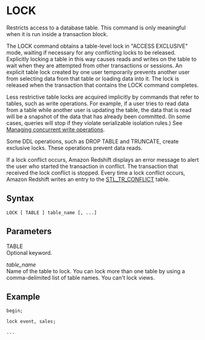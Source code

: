 # LOCK<a name="r_LOCK"></a>

Restricts access to a database table\. This command is only meaningful when it is run inside a transaction block\.

The LOCK command obtains a table\-level lock in "ACCESS EXCLUSIVE" mode, waiting if necessary for any conflicting locks to be released\. Explicitly locking a table in this way causes reads and writes on the table to wait when they are attempted from other transactions or sessions\. An explicit table lock created by one user temporarily prevents another user from selecting data from that table or loading data into it\. The lock is released when the transaction that contains the LOCK command completes\.

Less restrictive table locks are acquired implicitly by commands that refer to tables, such as write operations\. For example, if a user tries to read data from a table while another user is updating the table, the data that is read will be a snapshot of the data that has already been committed\. \(In some cases, queries will stop if they violate serializable isolation rules\.\) See [Managing concurrent write operations](c_Concurrent_writes.md)\.

Some DDL operations, such as DROP TABLE and TRUNCATE, create exclusive locks\. These operations prevent data reads\.

If a lock conflict occurs, Amazon Redshift displays an error message to alert the user who started the transaction in conflict\. The transaction that received the lock conflict is stopped\. Every time a lock conflict occurs, Amazon Redshift writes an entry to the [STL\_TR\_CONFLICT](r_STL_TR_CONFLICT.md) table\.

## Syntax<a name="section_r_LOCK-synopsis"></a>

```
LOCK [ TABLE ] table_name [, ...]
```

## Parameters<a name="parameters"></a>

TABLE   
Optional keyword\.

 *table\_name*   
Name of the table to lock\. You can lock more than one table by using a comma\-delimited list of table names\. You can't lock views\. 

## Example<a name="example2"></a>

```
begin;

lock event, sales;

...
```